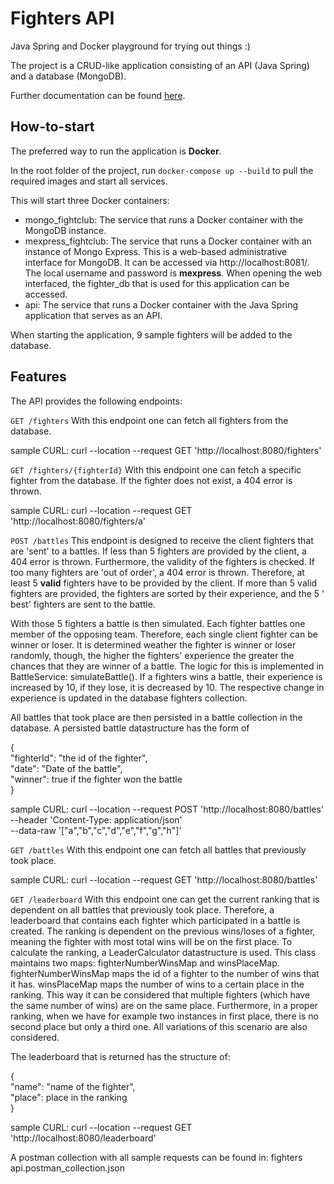 # Fighters API

Java Spring and Docker playground for trying out things :)

The project is a CRUD-like application consisting of an API (Java Spring) and a database (MongoDB).

Further documentation can be found [here](https://google.com).

## How-to-start

The preferred way to run the application is **Docker**.

In the root folder of the project, run `docker-compose up --build` to pull the required images and start all services.

This will start three Docker containers:

- mongo_fightclub: The service that runs a Docker container with the MongoDB instance.
- mexpress_fightclub: The service that runs a Docker container with an instance of Mongo Express. This is a web-based
  administrative interface for MongoDB. It can be accessed via http://localhost:8081/. The local username and password
  is **mexpress**. When opening the web interfaced, the fighter_db that is used for this application can be accessed.
- api: The service that runs a Docker container with the Java Spring application that serves as an API.

When starting the application, 9 sample fighters will be added to the database.

## Features

The API provides the following endpoints:

`GET /fighters` With this endpoint one can fetch all fighters from the database.

sample CURL: curl --location --request GET 'http://localhost:8080/fighters'

`GET /fighters/{fighterId}` With this endpoint one can fetch a specific fighter from the database. If the fighter does
not exist, a 404 error is thrown.

sample CURL: curl --location --request GET 'http://localhost:8080/fighters/a'

`POST /battles` This endpoint is designed to receive the client fighters that are 'sent' to a battles. If
less than 5 fighters are provided by the client, a 404 error is thrown. Furthermore, the validity of the fighters is
checked. If too many fighters are 'out of order', a 404 error is thrown. Therefore, at least 5 **valid** fighters have
to be provided by the client. If more than 5 valid fighters are provided, the fighters are sorted by their experience,
and the 5 '
best' fighters are sent to the battle.

With those 5 fighters a battle is then simulated. Each fighter battles one member of the opposing team. Therefore, each single client fighter can be winner or loser. It is determined weather the fighter is winner
or loser randomly, though, the higher the fighters' experience the greater the chances that they are winner of a battle.
The logic for this is implemented in BattleService: simulateBattle(). If a fighters wins a battle, their experience is
increased by 10, if they lose, it is decreased by 10. The respective change in experience is updated in the database
fighters collection.

All battles that took place are then persisted in a battle collection in the database. A persisted battle datastructure
has the form of

{ <br>
"fighterId": "the id of the fighter",<br>
"date": "Date of the battle",<br>
"winner": true if the fighter won the battle<br>
}

sample CURL: curl --location --request POST 'http://localhost:8080/battles' \
--header 'Content-Type: application/json' \
--data-raw '["a","b","c","d","e","f","g","h"]'

`GET /battles` With this endpoint one can fetch all battles that previously took place.

sample CURL: curl --location --request GET 'http://localhost:8080/battles'

`GET /leaderboard` With this endpoint one can get the current ranking that is dependent on all battles that previously
took place. Therefore, a leaderboard that contains each fighter which participated in a battle is created. The ranking
is dependent on the previous wins/loses of a fighter, meaning the fighter with most total wins will be on the first
place. To calculate the ranking, a LeaderCalculator datastructure is used. This class maintains two maps:
fighterNumberWinsMap and winsPlaceMap. fighterNumberWinsMap maps the id of a fighter to the number of wins that it has.
winsPlaceMap maps the number of wins to a certain place in the ranking. This way it can be considered that multiple
fighters (which have the same number of wins) are on the same place. Furthermore, in a proper ranking, when we have for
example two instances in first place, there is no second place but only a third one. All variations of this scenario are
also considered.

The leaderboard that is returned has the structure of:

{<br>
"name": "name of the fighter",<br>
"place": place in the ranking<br>
}

sample CURL: curl --location --request GET 'http://localhost:8080/leaderboard'

A postman collection with all sample requests can be found in: fighters api.postman_collection.json
